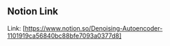 Notion Link
------------
Link: [https://www.notion.so/Denoising-Autoencoder-1101919ca56840bc88bfe7093a0377d8]
